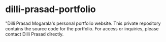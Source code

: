 # dilli-prasad-portfolio
"Dilli Prasad Mogarala's personal portfolio website. This private repository contains the source code for the portfolio. For access or inquiries, please contact Dilli Prasad directly.
